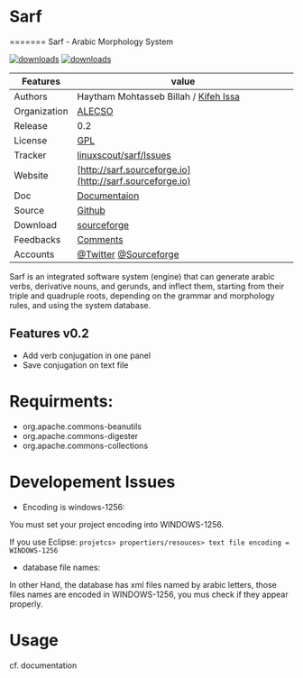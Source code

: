 # Sarf
=======
Sarf - Arabic Morphology System

[![downloads]( https://img.shields.io/sourceforge/dt/sarf.svg)](http://sourceforge.org/projects/sarf)
[![downloads]( https://img.shields.io/sourceforge/dm/sarf.svg)](http://sourceforge.org/projects/sarf)
 

Features |   value
---------|---------------------------------------------------------------------------------
Authors  | Haytham Mohtasseb Billah / [Kifeh Issa](http://github.com/kifehi)
Organization | [ALECSO](http://www.alecso.org.tn) 
Release  | 0.2
License  |[GPL](https://github.com/linuxscout/sarf/master/LICENSE)
Tracker  |[linuxscout/sarf/Issues](https://github.com/linuxscout/sarf/issues)
Website  |[http://sarf.sourceforge.io](http://sarf.sourceforge.io)
Doc     |[Documentaion](https://sourceforge.net/projects/sarf/files/Documentation/full-documents/)
Source  |[Github](http://github.com/linuxscout/sarf)
Download  |[sourceforge](http://sarf.sourceforge.net)
Feedbacks  |[Comments](https://github.com/linuxscout/sarf/issues)
Accounts  |[@Twitter](https://twitter.com/linuxscout)  [@Sourceforge](http://sourceforge.net/projects/sarf/)

Sarf is an integrated software system (engine) that can generate arabic verbs, derivative nouns, and gerunds, and inflect them, starting from their triple and quadruple roots, depending on the grammar and morphology rules, and using the system database.

 
 
## Features v0.2
 
 -  Add verb conjugation in one panel
 -  Save conjugation on text file
 
Requirments:
============
 - org.apache.commons-beanutils
 - org.apache.commons-digester
 - org.apache.commons-collections


Developement Issues
===================
 *  Encoding is windows-1256:
 
 You must set your project encoding into WINDOWS-1256.
 
 If you use Eclipse: ` projetcs> propertiers/resouces> text file encoding = WINDOWS-1256 `
 
 * database file names:
 
 In other Hand, the database has xml files named by arabic letters, those files names are encoded in WINDOWS-1256, you mus check if they appear properly.
 
    
Usage
=====
 cf. documentation

